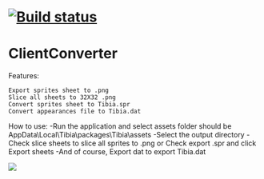 [![Build status](https://ci.appveyor.com/api/projects/status/ylc5e9voadjgcemv?svg=true)](https://ci.appveyor.com/project/Arch-Mina/clientconverter "Download builds for Windows")
===============
# ClientConverter
 Features:

    Export sprites sheet to .png
    Slice all sheets to 32X32 .png
    Convert sprites sheet to Tibia.spr
    Convert appearances file to Tibia.dat​

 How to use:
-Run the application and select assets folder should be AppData\Local\Tibia\packages\Tibia\assets
-Select the output directory
-Check slice sheets to slice all sprites to .png or Check export .spr and click Export sheets
-And of course, Export dat to export Tibia.dat 


<img align="center" src="https://raw.githubusercontent.com/Arch-Mina/ClientConverter/app.png">